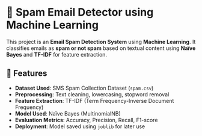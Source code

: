 # 📧 Spam Email Detector using Machine Learning

This project is an **Email Spam Detection System** using **Machine Learning**. It classifies emails as **spam or not spam** based on textual content using **Naïve Bayes** and **TF-IDF** for feature extraction.

## 🚀 Features
- **Dataset Used**: SMS Spam Collection Dataset (`spam.csv`)
- **Preprocessing**: Text cleaning, lowercasing, stopword removal
- **Feature Extraction**: TF-IDF (Term Frequency-Inverse Document Frequency)
- **Model Used**: Naïve Bayes (MultinomialNB)
- **Evaluation Metrics**: Accuracy, Precision, Recall, F1-score
- **Deployment**: Model saved using `joblib` for later use
